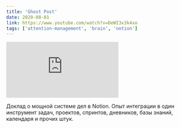 ```yaml
---
title: 'Ghost Post'
date: 2020-08-01
link: https://www.youtube.com/watch?v=DeWI3x3k4xo
tags: ['attention-management', 'brain', 'notion']
---
```


<Embed
  src="https://www.youtube.com/embed/DeWI3x3k4xo"
/>

Доклад о мощной системе дел в Notion. Опыт интеграции в один инструмент задач, проектов, спринтов, дневников, базы знаний, календаря и прочих штук.
